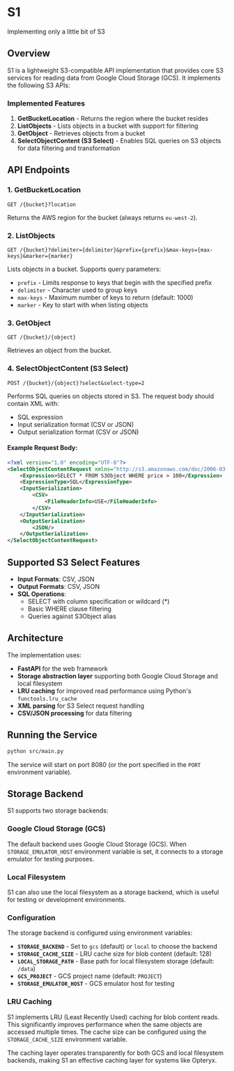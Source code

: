 # S1

Implementing only a little bit of S3

## Overview

S1 is a lightweight S3-compatible API implementation that provides core S3 services for reading data from Google Cloud Storage (GCS). It implements the following S3 APIs:

### Implemented Features

1. **GetBucketLocation** - Returns the region where the bucket resides
2. **ListObjects** - Lists objects in a bucket with support for filtering
3. **GetObject** - Retrieves objects from a bucket
4. **SelectObjectContent (S3 Select)** - Enables SQL queries on S3 objects for data filtering and transformation

## API Endpoints

### 1. GetBucketLocation
```
GET /{bucket}?location
```
Returns the AWS region for the bucket (always returns `eu-west-2`).

### 2. ListObjects
```
GET /{bucket}?delimiter={delimiter}&prefix={prefix}&max-keys={max-keys}&marker={marker}
```
Lists objects in a bucket. Supports query parameters:
- `prefix` - Limits response to keys that begin with the specified prefix
- `delimiter` - Character used to group keys
- `max-keys` - Maximum number of keys to return (default: 1000)
- `marker` - Key to start with when listing objects

### 3. GetObject
```
GET /{bucket}/{object}
```
Retrieves an object from the bucket.

### 4. SelectObjectContent (S3 Select)
```
POST /{bucket}/{object}?select&select-type=2
```
Performs SQL queries on objects stored in S3. The request body should contain XML with:
- SQL expression
- Input serialization format (CSV or JSON)
- Output serialization format (CSV or JSON)

#### Example Request Body:
```xml
<?xml version="1.0" encoding="UTF-8"?>
<SelectObjectContentRequest xmlns="http://s3.amazonaws.com/doc/2006-03-01/">
    <Expression>SELECT * FROM S3Object WHERE price > 100</Expression>
    <ExpressionType>SQL</ExpressionType>
    <InputSerialization>
        <CSV>
            <FileHeaderInfo>USE</FileHeaderInfo>
        </CSV>
    </InputSerialization>
    <OutputSerialization>
        <JSON/>
    </OutputSerialization>
</SelectObjectContentRequest>
```

## Supported S3 Select Features

- **Input Formats**: CSV, JSON
- **Output Formats**: CSV, JSON
- **SQL Operations**: 
  - SELECT with column specification or wildcard (*)
  - Basic WHERE clause filtering
  - Queries against S3Object alias

## Architecture

The implementation uses:
- **FastAPI** for the web framework
- **Storage abstraction layer** supporting both Google Cloud Storage and local filesystem
- **LRU caching** for improved read performance using Python's `functools.lru_cache`
- **XML parsing** for S3 Select request handling
- **CSV/JSON processing** for data filtering

## Running the Service

```bash
python src/main.py
```

The service will start on port 8080 (or the port specified in the `PORT` environment variable).

## Storage Backend

S1 supports two storage backends:

### Google Cloud Storage (GCS)
The default backend uses Google Cloud Storage (GCS). When `STORAGE_EMULATOR_HOST` environment variable is set, it connects to a storage emulator for testing purposes.

### Local Filesystem
S1 can also use the local filesystem as a storage backend, which is useful for testing or development environments.

### Configuration

The storage backend is configured using environment variables:

- **`STORAGE_BACKEND`** - Set to `gcs` (default) or `local` to choose the backend
- **`STORAGE_CACHE_SIZE`** - LRU cache size for blob content (default: 128)
- **`LOCAL_STORAGE_PATH`** - Base path for local filesystem storage (default: `/data`)
- **`GCS_PROJECT`** - GCS project name (default: `PROJECT`)
- **`STORAGE_EMULATOR_HOST`** - GCS emulator host for testing

### LRU Caching

S1 implements LRU (Least Recently Used) caching for blob content reads. This significantly improves performance when the same objects are accessed multiple times. The cache size can be configured using the `STORAGE_CACHE_SIZE` environment variable.

The caching layer operates transparently for both GCS and local filesystem backends, making S1 an effective caching layer for systems like Opteryx.

